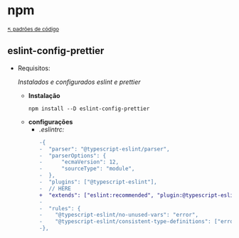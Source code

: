 # npm

<sub>[:arrow_upper_left: padrões de código](../readme.md)</sub>

## eslint-config-prettier 

- Requisitos:

    *Instalados e configurados eslint e prettier*

    - **Instalação**
        ```
        npm install --D eslint-config-prettier
        ```
    - **configurações**
        - *.eslintrc:*
            ```diff
            -{
            -  "parser": "@typescript-eslint/parser",
            -  "parserOptions": {
            -      "ecmaVersion": 12,
            -      "sourceType": "module",
            -  },
            -  "plugins": ["@typescript-eslint"],
            -  // HERE
            +  "extends": ["eslint:recommended", "plugin:@typescript-eslint/recommended", "prettier"],
            - 
            -  "rules": {
            -    "@typescript-eslint/no-unused-vars": "error",
            -    "@typescript-eslint/consistent-type-definitions": ["error", "type"],
            -},

 